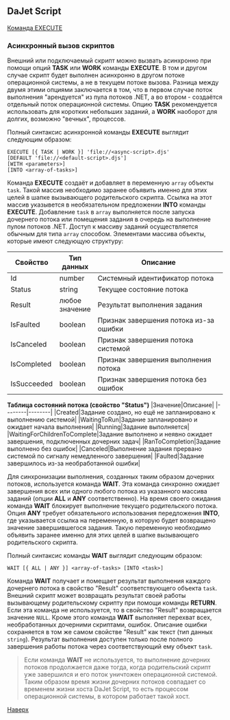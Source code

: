 ## DaJet Script

[Команда EXECUTE](https://github.com/zhichkin/dajet/tree/main/doc/dajet-script/execute/README.md)

### Асинхронный вызов скриптов

Внешний или подключаемый скрипт можно вызвать асинхронно при помощи опций **TASK** или **WORK** команды **EXECUTE**. В том и другом случае скрипт будет выполнен асинхронно в другом потоке операционной системы, а не в текущем потоке вызова. Разница между двумя этими опциями заключается в том, что в первом случае поток выполнения "арендуется" из пула потоков .NET, а во втором - создаётся отдельный поток операционной системы. Опцию **TASK** рекомендуется использовать для коротких небольших заданий, а **WORK** наоборот для долгих, возможно "вечных", процессов.

Полный синтаксис асинхронной команды **EXECUTE** выглядит следующим образом:
```
EXECUTE [{ TASK | WORK }] 'file://<async-script>.djs'
[DEFAULT 'file://<default-script>.djs']
[WITH <parameters>]
[INTO <array-of-tasks>]
```

Команда **EXECUTE** создаёт и добавляет в переменную ```array``` объекты ```task```. Такой массив необходимо заранее объявить именно для этих целей в шапке вызывающего родительского скрипта. Ссылка на этот массив указывется в необязательном предложении **INTO** команды **EXECUTE**. Добавление ```task``` в ```array``` выполняется после запуска дочернего потока или помещения задания в очередь на выполнение пулом потоков .NET. Доступ к массиву заданий осуществляется обычным для типа ```array``` способом. Элементами массива объекты, которые имеют следующую структуру:

|Свойство|Тип<br>данных|Описание|
|--------|-------------|--------|
|Id|number|Системный идентификатор потока|
|Status|string|Текущее состояние потока|
|Result|любое<br>значение|Результат выполнения задания|
|IsFaulted|boolean|Признак завершения потока из-за ошибки|
|IsCanceled|boolean|Признак завершения потока системой|
|IsCompleted|boolean|Признак завершения выполнения потока|
|IsSucceeded|boolean|Признак завершения потока без ошибок|

**Таблица состояний потока (свойство "Status")**
|Значение|Описание|
|--------|--------|
|Created|Задание создано, но ещё не запланировано к выполнению системой|
|WaitingToRun|Задание запланировано и ожидает начала выполнения|
|Running|Задание выполняется|
|WaitingForChildrenToComplete|Задание выполнено и неявно ожидает завершения, подключенных дочерних задач|
|RanToCompletion|Задание выполнено без ошибок|
|Canceled|Выполнение задания прервано системой по сигналу немедленного завершения|
|Faulted|Задание завершилось из-за необработанной ошибки|

Для синхронизации выполнения, созданных таким образом дочерних потоков, используется команда **WAIT**. Эта команда синхронно ожидает завершения всех или одного любого потока из указанного массива заданий (опции **ALL** и **ANY** соответственно). На время своего ожидания команда **WAIT** блокирует выполнение текущего родительского потока. Опция **ANY** требует обязательного использования передложения **INTO**, где указывается ссылка на переменную, в которую будет возвращено значение завершившегося задания. Такую переменную необходимо объявить заранее именно для этих целей в шапке вызывающего родительского скрипта.

Полный синтаксис команды **WAIT** выглядит следующим образом:
```
WAIT [{ ALL | ANY }] <array-of-tasks> [INTO <task>]
```

Команда **WAIT** получает и помещает результат выполнения каждого дочернего потока в свойство "Result" соответствующего объекта ```task```. Внешний скрипт может возвращать результат своей работы вызывающему родительскому скрипту при помощи команды **RETURN**. Если эта команда не используется, то в свойство "Result" возвращается значение ```NULL```. Кроме этого команда **WAIT** выполняет перехват всех, необработанных дочерними скриптами, ошибок. Описание ошибки сохраняется в том же самом свойстве "Result" как текст (тип данных ```string```). Результат выполнения доступен только после полного завершения работы потока через соответствующий ему объект ```task```.

> Если команда **WAIT** не используется, то выполнение дочерних потоков продолжается даже тогда, когда родительский скрипт уже завершился и его поток уничтожен операционной системой. Таким образом время жизни дочерних потоков совпадает со временем жизни хоста DaJet Script, то есть процессом операционной системы, в котором работает такой хост.







[Наверх](#асинхронный-вызов-скриптов)
